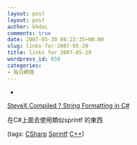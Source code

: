 ```yaml
---
layout: post
layout: post
author: kkdai
comments: true
date: 2007-05-30 08:22:35+00:00
slug: links-for-2007-05-29
title: links for 2007-05-29
wordpress_id: 659
categories:
- 每日網摘
---
```



	
  * 
		

[SteveX Compiled ? String Formatting in C#](http://blog.stevex.net/index.php/string-formatting-in-csharp/)


		

在C#上面去使用類似sprintf 的東西


		

(tags: [CSharp](http://del.icio.us/kkdai/CSharp) [Sprintf](http://del.icio.us/kkdai/Sprintf) [C++](http://del.icio.us/kkdai/C++))


	


